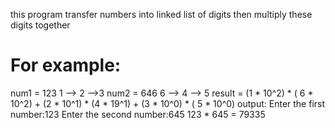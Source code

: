this program transfer numbers into linked list of digits then multiply these digits together 

# For example:
num1 = 123 
1 --> 2 -->3
num2 = 646
6 --> 4 --> 5
result = (1 * 10^2) * ( 6 * 10^2) + (2 * 10^1) * (4 * 19^1) + (3 * 10^0) * ( 5 * 10^0)
output:
Enter the first  number:123
Enter the second number:645
123 * 645 = 79335
